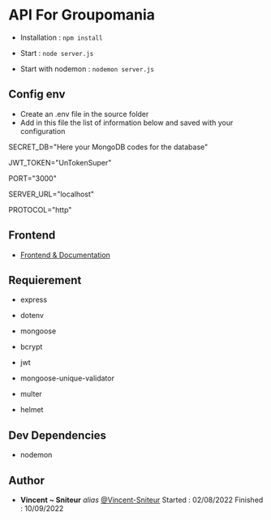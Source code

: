 # API For Groupomania

* Installation : `npm install`


* Start : `node server.js`
* Start with nodemon : `nodemon server.js`

## Config env

* Create an .env file in the source folder
* Add in this file the list of information below and saved with your configuration

SECRET_DB="Here your MongoDB codes for the database"

JWT_TOKEN="UnTokenSuper"

PORT="3000"

SERVER_URL="localhost"

PROTOCOL="http"




## Frontend

* [Frontend & Documentation](https://github.com/Vincent-Sniteur/Groupomania_front)


## Requierement

- express

- dotenv

- mongoose

- bcrypt

- jwt

- mongoose-unique-validator

- multer

- helmet


## Dev Dependencies

- nodemon


## Author

* **Vincent ~ Sniteur** _alias_ [@Vincent-Sniteur](https://github.com/Vincent-Sniteur)
Started : 02/08/2022
Finished : 10/09/2022
